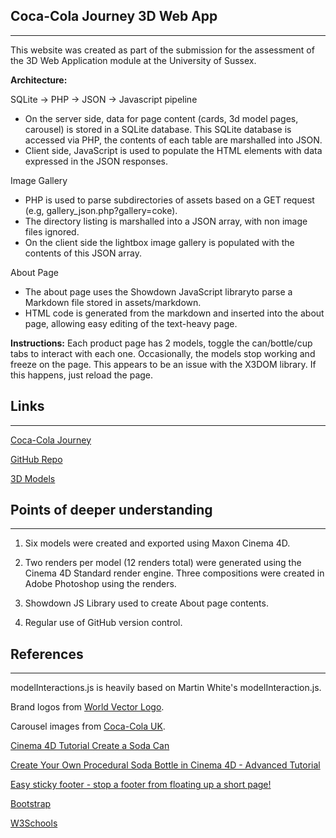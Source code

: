 ## Coca-Cola Journey 3D Web App

***

This website was created as part of the submission for the assessment of the 3D Web Application module at the University of Sussex.

**Architecture:**

SQLite -> PHP -> JSON -> Javascript pipeline 
* On the server side, data for page content (cards, 3d model pages, carousel) is stored in a SQLite database. This SQLite database is accessed via PHP, the contents of each table are marshalled into JSON.
* Client side, JavaScript is used to populate the HTML elements with data expressed in the JSON responses. 

Image Gallery
* PHP is used to parse subdirectories of assets based on a GET request (e.g, gallery_json.php?gallery=coke).
* The directory listing is marshalled into a JSON array, with non image files ignored.
* On the client side the lightbox image gallery is populated with the contents of this JSON array.

About Page
* The about page uses the Showdown JavaScript libraryto parse a Markdown file stored in assets/markdown.
* HTML code is generated from the markdown and inserted into the about page, allowing easy editing of the text-heavy page.



**Instructions:** Each product page has 2 models, toggle the can/bottle/cup tabs to interact with each one. Occasionally, the models stop working and freeze on the page. This appears to be an issue with the X3DOM library. If this happens, just reload the page.

  

## Links

***


[Coca-Cola Journey](https://users.sussex.ac.uk/~jd623/3dapp/assignment/app/index.html)

[GitHub Repo](https://github.com/josephinedehaan/3d_app/tree/master/3dapp/assignment/app)

[3D Models](https://github.com/josephinedehaan/3d_app/tree/master/3dapp/assignment/3d_models)

  
  
## Points of deeper understanding

***

1. Six models were created and exported using Maxon Cinema 4D.

2. Two renders per model (12 renders total) were generated using the Cinema 4D Standard render engine. Three compositions were created in Adobe Photoshop using the renders.

3. Showdown JS Library used to create About page contents.

4. Regular use of GitHub version control.


## References

***

modelInteractions.js is heavily based on Martin White's modelInteraction.js.

Brand logos from [World Vector Logo](https://worldvectorlogo.com).

Carousel images from [Coca-Cola UK](https://www.coca-cola.co.uk).

[Cinema 4D Tutorial Create a Soda Can](https://www.youtube.com/watch?v=03XvlHV4wG4)

[Create Your Own Procedural Soda Bottle in Cinema 4D - Advanced Tutorial](https://www.youtube.com/watch?v=mSuJ_66Yddw)

[Easy sticky footer - stop a footer from floating up a short page!](https://www.youtube.com/watch?v=yc2olxLgKLk)

[Bootstrap](https://getbootstrap.com)

[W3Schools](https://www.w3schools.com)
